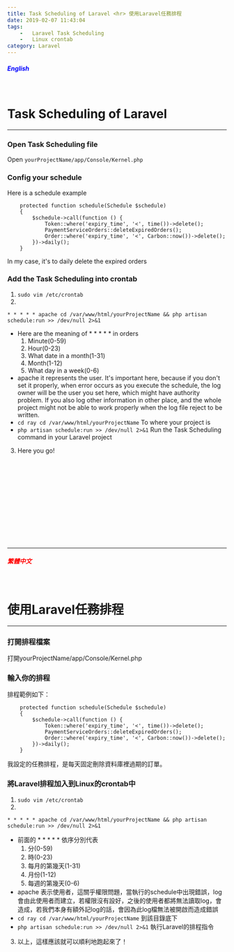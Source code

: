 ```yaml
---
title: Task Scheduling of Laravel <hr> 使用Laravel任務排程
date: 2019-02-07 11:43:04
tags:
    -   Laravel Task Scheduling
    -   Linux crontab
category: Laravel
---
```

##### <span style="color:blue">English</span>
<br>

Task Scheduling of Laravel
==
<hr>


### Open Task Scheduling file
Open `yourProjectName/app/Console/Kernel.php`

### Config your schedule 
Here is a schedule example
```
    protected function schedule(Schedule $schedule)
    {
        $schedule->call(function () {
            Token::where('expiry_time', '<', time())->delete();
            PaymentServiceOrders::deleteExpiredOrders();
            Order::where('expiry_time', '<', Carbon::now())->delete();
        })->daily();
    }
```
In my case, it's to daily delete the expired orders

### Add the Task Scheduling into crontab
1. `sudo vim /etc/crontab`
2. 
``` 
* * * * * apache cd /var/www/html/yourProjectName && php artisan schedule:run >> /dev/null 2>&1
```

- Here are the meaning of * * * * * in orders
    1. Minute(0-59) 
    2. Hour(0-23) 
    3. What date in a month(1-31) 
    4. Month(1-12)
    5. What day in a week(0-6)
- apache 
it represents the user. It's important here, because if you don't set it properly, when error occurs as you execute the schedule, the log owner will be the user you set here, which might have authority problem. If you also log other information in other place, and the whole project might not be able to work properly when the log file reject to be written.
- `cd ray cd /var/www/html/yourProjectName` 
    To where your project is 
- `php artisan schedule:run >> /dev/null 2>&1`
    Run the Task Scheduling command in your Laravel project

3. Here you go!

<br>
<br>
<br>
<br>
<br>
<br>
<br>
<br>
<br>
<br>
<br>
<hr>


##### <span style="color:red">繁體中文</span>
<br>

使用Laravel任務排程
==
<hr>

### 打開排程檔案
打開yourProjectName/app/Console/Kernel.php

### 輸入你的排程
排程範例如下：
```
    protected function schedule(Schedule $schedule)
    {
        $schedule->call(function () {
            Token::where('expiry_time', '<', time())->delete();
            PaymentServiceOrders::deleteExpiredOrders();
            Order::where('expiry_time', '<', Carbon::now())->delete();
        })->daily();
    }
```

我設定的任務排程，是每天固定刪除資料庫裡過期的訂單。

### 將Laravel排程加入到Linux的crontab中
1. `sudo vim /etc/crontab`
2. 
``` 
* * * * * apache cd /var/www/html/yourProjectName && php artisan schedule:run >> /dev/null 2>&1
```

- 前面的 * * * * * 依序分別代表
    1. 分(0-59) 
    2. 時(0-23) 
    3. 每月的第幾天(1-31) 
    4. 月份(1-12)
    5. 每週的第幾天(0-6)
- apache 
表示使用者，這關乎權限問題，當執行的schedule中出現錯誤，log會由此使用者而建立，若權限沒有設好，之後的使用者都將無法讀取log，會造成，若我們本身有額外記log的話，會因為此log檔無法被開啟而造成錯誤
- `cd ray cd /var/www/html/yourProjectName` 
到該目錄底下
- `php artisan schedule:run >> /dev/null 2>&1`
執行Laravel的排程指令

3. 以上，這樣應該就可以順利地跑起來了！

